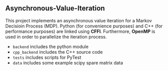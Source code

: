 ## Asynchronous-Value-Iteration

This project implements an asynchronous value iteration for a Markov Decisioin Process (MDP). Python (for convenience purposes) and C++ (for performance purposes) are linked using **CFFI**. Furthermore, **OpenMP** is used in order to parallelize the iteration process. 

- `backend` includes the python module
- `cpp_backend` includes the C++ source code
- `tests` includes scripts for PyTest
- `data` includes some example scipy spare matrix data
